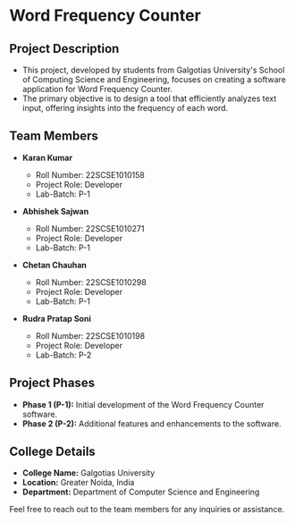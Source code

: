 # Word Frequency Counter

## Project Description
- This project, developed by students from Galgotias University's School of Computing Science and Engineering, focuses on creating a software application for Word Frequency Counter.
- The primary objective is to design a tool that efficiently analyzes text input, offering insights into the frequency of each word.

## Team Members
- **Karan Kumar**
  - Roll Number: 22SCSE1010158
  - Project Role: Developer
  - Lab-Batch: P-1

- **Abhishek Sajwan**
  - Roll Number: 22SCSE1010271
  - Project Role: Developer
  - Lab-Batch: P-1

- **Chetan Chauhan**
  - Roll Number: 22SCSE1010298
  - Project Role: Developer
  - Lab-Batch: P-1

- **Rudra Pratap Soni**
  - Roll Number: 22SCSE1010198
  - Project Role: Developer
  - Lab-Batch: P-2

## Project Phases
- **Phase 1 (P-1):** Initial development of the Word Frequency Counter software.
- **Phase 2 (P-2):** Additional features and enhancements to the software.

## College Details
- **College Name:** Galgotias University
- **Location:** Greater Noida, India
- **Department:** Department of Computer Science and Engineering


Feel free to reach out to the team members for any inquiries or assistance.
